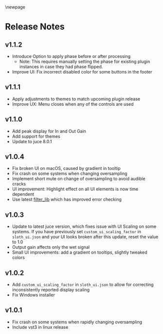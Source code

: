 \newpage

# Release Notes

## v1.1.2

- Introduce Option to apply phase before or after processing
  - Note: This requires manually setting the phase for existing plugin instances in case they had phase flipped.
- Improve UI: Fix incorrect disabled color for some buttons in the footer

## v1.1.1

- Apply adjustments to themes to match upcoming plugin release
- Improve UX: Menu closes when any of the controls are used

## v1.1.0

- Add peak display for In and Out Gain
- Add support for themes
- Update to juce 8.0.1

## v1.0.4

- Fix broken UI on macOS, caused by gradient in tooltip
- Fix crash on some systems when changing oversampling
- Implement short mute on change of oversampling to avoid audible cracks
- UI improvement: Highlight effect on all UI elements is now time dependent
- Use latest [filter_lib](https://github.com/darkpalacestudio/filter_lib/releases/tag/v0.1.2) which has improved error
  checking

## v1.0.3

- Update to latest juce version, which fixes issue with UI Scaling on some systems. If you have previously set
  `custom_ui_scaling_factor` in `sloth_ui.json` and your UI looks broken after this update, reset the value to 1.0
- Output gain affects only the wet signal
- Small UI improvements: add a gradient on tooltips, slightly tweaked colors

## v1.0.2

- Add `custom_ui_scaling_factor` in `sloth_ui.json` to allow for correcting inconsistently reported display scaling
- Fix Windows installer

## v1.0.1

- Fix crash on some systems when rapidly changing oversampling
- Include vst3 in linux release
